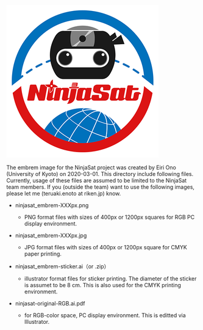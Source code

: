 ![NinjaSat Embrem](https://github.com/tenoto/repository/blob/master/ninjasat/embrem/png/ninjasat_embrem-400px.png)

The embrem image for the NinjaSat project was created by Eiri Ono (University of Kyoto) on 2020-03-01. 
This directory include following files. Currently, usage of these files are assumed to be limited to the NinjaSat team members. If you (outside the team) want to use the following images, please let me (teruaki.enoto at riken.jp) know. 

- ninjasat_embrem-XXXpx.png
    + PNG format files with sizes of 400px or 1200px squares for RGB PC display environment.

- ninjasat_embrem-XXXpx.jpg 
    + JPG format files with sizes of 400px or 1200px square for CMYK paper printing. 

- ninjasat_embrem-sticker.ai（or .zip） 
    + illustrator format files for sticker printing. The diameter of the sticker is assumet to be 8 cm. This is also used for the CMYK printing environment.
    
- ninjasat-original-RGB.ai.pdf 
  + for RGB-color space, PC display environment. This is editted via Illustrator. 

